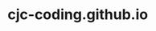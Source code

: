 # cjc-coding.github.io
<div style="width: 800px; height: 300px; background-image: url('https://raw.githubusercontent.com/cjc-coding/cjc-coding.github.io/main/florian-olivo-4hbJ-eymZ1o-unsplash.jpg'); background-position: center; background-size: cover;">
</div>




